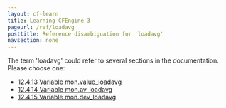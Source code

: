 ```yaml
---
layout: cf-learn
title: Learning CFEngine 3
pageurl: /ref/loadavg
posttitle: Reference disambiguation for 'loadavg'
navsection: none
---
```


The term 'loadavg' could refer to several sections in the documentation. Please choose one:

- [12.4.13 Variable mon.value_loadavg](https://cfengine.com/manuals/cf3-reference.html#Variable-mon.value_loadavg)
- [12.4.14 Variable mon.av_loadavg](https://cfengine.com/manuals/cf3-reference.html#Variable-mon.av_loadavg)
- [12.4.15 Variable mon.dev_loadavg](https://cfengine.com/manuals/cf3-reference.html#Variable-mon.dev_loadavg)
